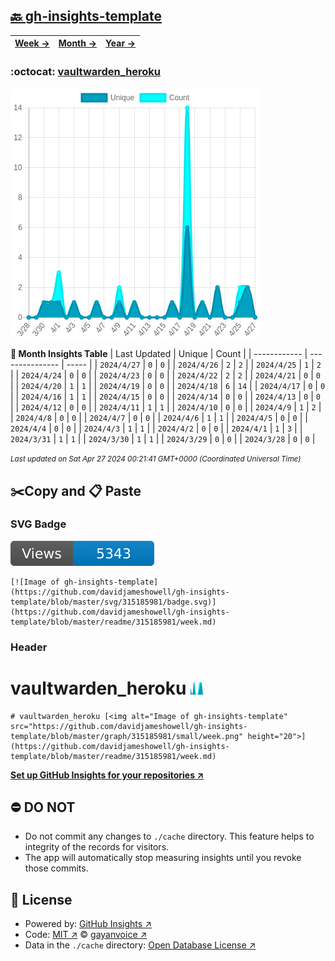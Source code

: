 ## [🔙 gh-insights-template](https://github.com/davidjameshowell/gh-insights-template)
| [**Week →**](https://github.com/davidjameshowell/gh-insights-template/blob/master/readme/315185981/week.md) | [**Month →**](https://github.com/davidjameshowell/gh-insights-template/blob/master/readme/315185981/month.md) | [**Year →**](https://github.com/davidjameshowell/gh-insights-template/blob/master/readme/315185981/year.md) |
 | ------------ | --------------- | ----- |

### :octocat: [vaultwarden_heroku](https://github.com/davidjameshowell/vaultwarden_heroku)
![Image of gh-insights-template](https://github.com/davidjameshowell/gh-insights-template/blob/master/graph/315185981/large/month.png)

**:calendar: Month Insights Table**
| Last Updated | Unique | Count |
 | ------------ | --------------- | ----- |
 | `2024/4/27` |  `0` | `0` |
 | `2024/4/26` |  `2` | `2` |
 | `2024/4/25` |  `1` | `2` |
 | `2024/4/24` |  `0` | `0` |
 | `2024/4/23` |  `0` | `0` |
 | `2024/4/22` |  `2` | `2` |
 | `2024/4/21` |  `0` | `0` |
 | `2024/4/20` |  `1` | `1` |
 | `2024/4/19` |  `0` | `0` |
 | `2024/4/18` |  `6` | `14` |
 | `2024/4/17` |  `0` | `0` |
 | `2024/4/16` |  `1` | `1` |
 | `2024/4/15` |  `0` | `0` |
 | `2024/4/14` |  `0` | `0` |
 | `2024/4/13` |  `0` | `0` |
 | `2024/4/12` |  `0` | `0` |
 | `2024/4/11` |  `1` | `1` |
 | `2024/4/10` |  `0` | `0` |
 | `2024/4/9` |  `1` | `2` |
 | `2024/4/8` |  `0` | `0` |
 | `2024/4/7` |  `0` | `0` |
 | `2024/4/6` |  `1` | `1` |
 | `2024/4/5` |  `0` | `0` |
 | `2024/4/4` |  `0` | `0` |
 | `2024/4/3` |  `1` | `1` |
 | `2024/4/2` |  `0` | `0` |
 | `2024/4/1` |  `1` | `3` |
 | `2024/3/31` |  `1` | `1` |
 | `2024/3/30` |  `1` | `1` |
 | `2024/3/29` |  `0` | `0` |
 | `2024/3/28` |  `0` | `0` |

<small><i>Last updated on Sat Apr 27 2024 00:21:41 GMT+0000 (Coordinated Universal Time)</i></small>

## ✂️Copy and 📋 Paste
### SVG Badge
[![Image of gh-insights-template](https://github.com/davidjameshowell/gh-insights-template/blob/master/svg/315185981/badge.svg)](https://github.com/davidjameshowell/gh-insights-template/blob/master/readme/315185981/week.md)
```readme
[![Image of gh-insights-template](https://github.com/davidjameshowell/gh-insights-template/blob/master/svg/315185981/badge.svg)](https://github.com/davidjameshowell/gh-insights-template/blob/master/readme/315185981/week.md)
```
### Header
# vaultwarden_heroku [<img alt="Image of gh-insights-template" src="https://github.com/davidjameshowell/gh-insights-template/blob/master/graph/315185981/small/week.png" height="20">](https://github.com/davidjameshowell/gh-insights-template/blob/master/readme/315185981/week.md)
```readme
# vaultwarden_heroku [<img alt="Image of gh-insights-template" src="https://github.com/davidjameshowell/gh-insights-template/blob/master/graph/315185981/small/week.png" height="20">](https://github.com/davidjameshowell/gh-insights-template/blob/master/readme/315185981/week.md)
```
[**Set up GitHub Insights for your repositories ↗️**](https://github.com/gayanvoice/github-insights)
## ⛔ DO NOT
- Do not commit any changes to `./cache` directory. This feature helps to integrity of the records for visitors.
- The app will automatically stop measuring insights until you revoke those commits.
## 📄 License
- Powered by: [GitHub Insights ↗️](https://github.com/gayanvoice/github-insights)
- Code: [MIT ↗️](./LICENSE) © [gayanvoice ↗️](https://github.com/gayanvoice)
- Data in the `./cache` directory: [Open Database License ↗️](https://opendatacommons.org/licenses/odbl/1-0/)